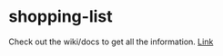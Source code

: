 # shopping-list
Check out the wiki/docs to get all the information. [Link](https://blakenerdway.github.io/shopping-list)
